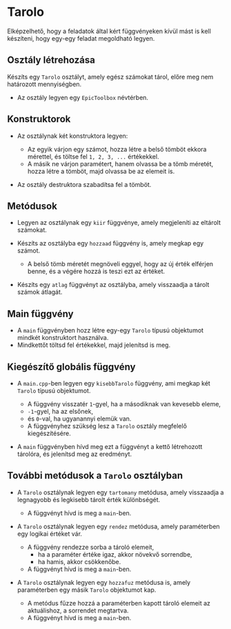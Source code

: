 # Tarolo

Elképzelhető, hogy a feladatok által kért függvényeken kívül mást is kell készíteni, hogy egy-egy feladat megoldható legyen.

## Osztály létrehozása

Készíts egy `Tarolo` osztályt, amely egész számokat tárol, előre meg nem határozott mennyiségben.

- Az osztály legyen egy `EpicToolbox` névtérben.

## Konstruktorok

- Az osztálynak két konstruktora legyen:
  - Az egyik várjon egy számot, hozza létre a belső tömböt ekkora mérettel, és töltse fel `1, 2, 3, ...` értékekkel.
  - A másik ne várjon paramétert, hanem olvassa be a tömb méretét, hozza létre a tömböt, majd olvassa be az elemeit is.

- Az osztály destruktora szabadítsa fel a tömböt.

## Metódusok

- Legyen az osztálynak egy `kiir` függvénye, amely megjeleníti az eltárolt számokat.

- Készíts az osztályba egy `hozzaad` függvény is, amely megkap egy számot.
  - A belső tömb méretét megnöveli eggyel, hogy az új érték elférjen benne, és a végére hozzá is teszi ezt az értéket.

- Készíts egy `atlag` függvényt az osztályba, amely visszaadja a tárolt számok átlagát.

## Main függvény

- A `main` függvényben hozz létre egy-egy `Tarolo` típusú objektumot mindkét konstruktort használva.
- Mindkettőt töltsd fel értékekkel, majd jelenítsd is meg.

## Kiegészítő globális függvény

- A `main.cpp`-ben legyen egy `kisebbTarolo` függvény, ami megkap két `Tarolo` típusú objektumot.
  - A függvény visszatér `1`-gyel, ha a másodiknak van kevesebb eleme,
  - `-1`-gyel, ha az elsőnek,
  - és `0`-val, ha ugyanannyi elemük van.
  - A függvényhez szükség lesz a `Tarolo` osztály megfelelő kiegészítésére.

- A `main` függvényben hívd meg ezt a függvényt a kettő létrehozott tárolóra, és jelenítsd meg az eredményt.

## További metódusok a `Tarolo` osztályban

- A `Tarolo` osztálynak legyen egy `tartomany` metódusa, amely visszaadja a legnagyobb és legkisebb tárolt érték különbségét.
  - A függvényt hívd is meg a `main`-ben.

- A `Tarolo` osztálynak legyen egy `rendez` metódusa, amely paraméterben egy logikai értéket vár.
  - A függvény rendezze sorba a tároló elemeit,
    - ha a paraméter értéke igaz, akkor növekvő sorrendbe,
    - ha hamis, akkor csökkenőbe.
  - A függvényt hívd is meg a `main`-ben.

- A `Tarolo` osztálynak legyen egy `hozzafuz` metódusa is, amely paraméterben egy másik `Tarolo` objektumot kap.
  - A metódus fűzze hozzá a paraméterben kapott tároló elemeit az aktuálishoz, a sorrendet megtartva.
  - A függvényt hívd is meg a `main`-ben.
